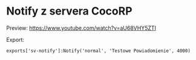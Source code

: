 # Notify z servera CocoRP

Preview: https://www.youtube.com/watch?v=aU68VHY5ZTI

Export:
```
exports['sv-notify']:Notify('normal', 'Testowe Powiadomienie', 4000)
```
